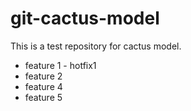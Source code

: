 # git-cactus-model
This is a test repository for cactus model.
- feature 1 - hotfix1
- feature 2
- feature 4
- feature 5

